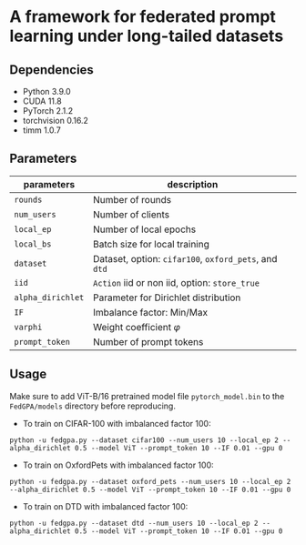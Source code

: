 # A framework for federated prompt learning under long-tailed datasets

<!-- # Don't Only Fine-Tune Majority: Federated Gradient-Balanced Prompt Learning for Long-Tailed Heterogeneous Data          This is an official implementation of the following paper: >Don't Only Fine-Tune Majority: Federated Gradient-Balanced Prompt Learning for Long-Tailed Heterogeneous Data -->


<!-- **Abstract**: Federated prompt learning (FPL) has recently shown great potential by adapting the pre-trained visual-language models to federated learning settings via prompt tuning. However, FPL still suffers from heterogeneous long-tailed class distributions across real-world scenarios. If fine-tuning only favors the majority class, model training will overfit and converge to sub-optimal. To address this issue, we propose a new federated gradient-balanced prompt learning framework, named FedGPA. Specifically, we first analyze and evaluate the gradient disparities between head and tail classes in FPL. We then design a Gradient-Adaptive Prompt Adjuster (GPA) that adaptively adjusts the gradients for each class during client-side prompt learning, according to the classification header weights of the current server-side model. In addition, FedGPA could mitigate the over-discouraged tail classes during prompt tuning, which achieves class-balanced prompt tuning. Extensive experiments on representative datasets (CIFAR-100, OxfordPets, DTD) demonstrate the effectiveness of FedGPA. Compared with state-of-the-art baselines (CLIP2FL, Fed-GraB), FedGPA improve the accuracy of tail classes by 4.4% and 12.7% on the CIFAR-100 dataset with imbalance factors of 50 and 100, respectively. -->

## Dependencies

- Python 3.9.0
- CUDA 11.8 
- PyTorch 2.1.2
- torchvision 0.16.2
- timm 1.0.7

## Parameters

| **parameters**    | **description**                                       |
| ----------------- | ----------------------------------------------------- |
| `rounds`          | Number of rounds                                      |
| `num_users`       | Number of clients                                     |
| `local_ep`        | Number of local epochs                                |
| `local_bs`        | Batch size for local training                         |
| `dataset`         | Dataset, option: `cifar100`, `oxford_pets`, and `dtd` |
| `iid`             | `Action` iid or non iid, option: `store_true`         |
| `alpha_dirichlet` | Parameter for Dirichlet distribution                  |
| `IF`              | Imbalance factor: Min/Max                             |
| `varphi`          | Weight coefficient $\varphi$                          |
| `prompt_token`    | Number of prompt tokens                               |


## Usage

Make sure to add ViT-B/16 pretrained model file `pytorch_model.bin` to the `FedGPA/models` directory before reproducing.

- To train on CIFAR-100 with imbalanced factor 100:

```
python -u fedgpa.py --dataset cifar100 --num_users 10 --local_ep 2 --alpha_dirichlet 0.5 --model ViT --prompt_token 10 --IF 0.01 --gpu 0
```

- To train on OxfordPets with imbalanced factor 100:

```
python -u fedgpa.py --dataset oxford_pets --num_users 10 --local_ep 2 --alpha_dirichlet 0.5 --model ViT --prompt_token 10 --IF 0.01 --gpu 0
```

- To train on DTD with imbalanced factor 100:

```
python -u fedgpa.py --dataset dtd --num_users 10 --local_ep 2 --alpha_dirichlet 0.5 --model ViT --prompt_token 10 --IF 0.01 --gpu 0
```
